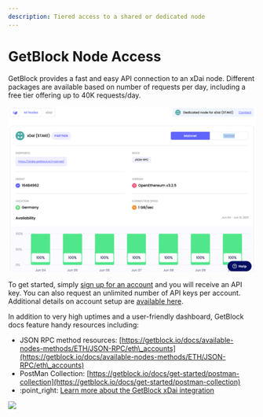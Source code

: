 ```yaml
---
description: Tiered access to a shared or dedicated node
---
```


# GetBlock Node Access

GetBlock provides a fast and easy API connection to an xDai node. Different packages are available based on number of requests per day, including a free tier offering up to 40K requests/day.&#x20;

![GetBlock xDai node](<../../.gitbook/assets/gitblock1 (1).png>)

To get started, simply [sign up for an account](https://account.getblock.io/sign-in) and you will receive an API key. You can also request an unlimited number of API keys per account. Additional details on account setup are [available here](https://getblock.io/docs/get-started/how-to-setup-an-account).

In addition to very high uptimes and a user-friendly dashboard, GetBlock docs feature handy resources including:

* JSON RPC method resources: [https://getblock.io/docs/available-nodes-methods/ETH/JSON-RPC/eth\_accounts](https://getblock.io/docs/available-nodes-methods/ETH/JSON-RPC/eth\_accounts)
* PostMan Collection: [https://getblock.io/docs/get-started/postman-collection](https://getblock.io/docs/get-started/postman-collection)
* :point\_right: [Learn more about the GetBlock xDai integration](https://getblock.io/blog/getblock-rolls-out-xdai-stake-node-details-of-partnership)

![](../../.gitbook/assets/xdai-getblock.png)





